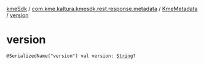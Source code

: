 [kmeSdk](../../index.md) / [com.kme.kaltura.kmesdk.rest.response.metadata](../index.md) / [KmeMetadata](index.md) / [version](./version.md)

# version

`@SerializedName("version") val version: `[`String`](https://kotlinlang.org/api/latest/jvm/stdlib/kotlin/-string/index.html)`?`